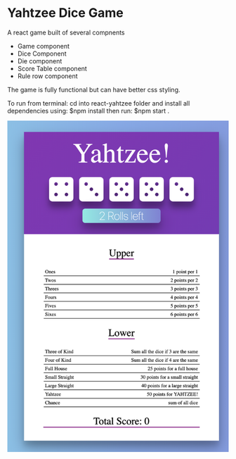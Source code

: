 <h1>Yahtzee Dice Game</h1>
<p>A react game built of several compnents</p>

<ul>
    <li>Game component</li>
    <li>Dice Component</li>
    <li>Die component</li>
    <li>Score Table component</li>
    <li>Rule row component</li>
</ul>
<p>The game is fully functional but can have better css styling.</p>
<p>To run from terminal: cd into react-yahtzee folder and install all dependencies using: $npm install then run: $npm start .</p>

<img src="./yahtzee.png">
